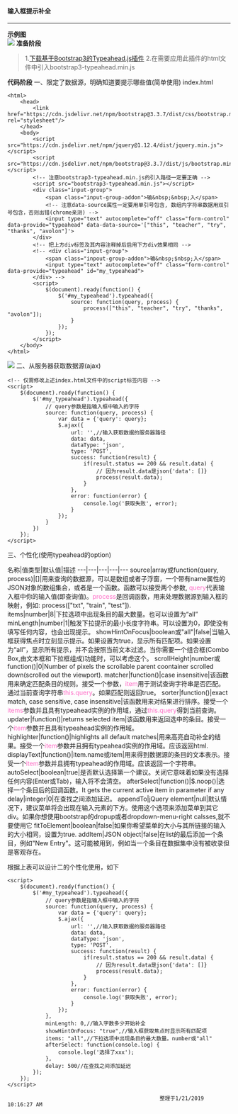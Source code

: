 #### 输入框提示补全 ####

----------

**示例图**  
![](https://i.imgur.com/S7CLGrO.png)
**准备阶段**
> 1.[下载基于Bootstrap3的Typeahead.js插件](https://github.com/bassjobsen/Bootstrap-3-Typeahead/)
> 2.在需要应用此插件的html文件中引入bootstrap3-typeahead.min.js  

**代码阶段**
一、限定了数据源，明确知道要提示哪些值(简单使用)
index.html

```
<html>
	<head>
		<link href="https://cdn.jsdelivr.net/npm/bootstrap@3.3.7/dist/css/bootstrap.min.css" rel="stylesheet"/>
	</head>
	<body>
		<script src="https://cdn.jsdelivr.net/npm/jquery@1.12.4/dist/jquery.min.js"></script>
		<script src="https://cdn.jsdelivr.net/npm/bootstrap@3.3.7/dist/js/bootstrap.min.js"></script>
		<!-- 注意bootstrap3-typeahead.min.js的引入路径一定要正确 -->
		<script src="bootstrap3-typeahead.min.js"></script>
		<div class="input-group">
			<span class="input-group-addon">输&nbsp;&nbsp;入</span>
			<!-- 注意data-source属性一定要用单引号包含, 数组内字符串数据用双引号包含，否则出错(chrome亲测) -->
			<input type="text" autocomplete="off" class="form-control" data-provide="typeahead" data-data-source='["this", "teacher", "try", "thanks", "avolon"]'>
		</div>
		<!-- 把上方div标签及其内容注释掉后启用下方div效果相同 -->
		<!-- <div class="input-group">
			<span class="inpout-group-addon">输&nbsp;$nbsp;入</span>
			<input type="text" autocomplete="off" class="form-control" data-provide="typeahead" id="my_typeahead">
		</div> -->
		<script>
			$(document).ready(function() {
				$('#my_typeahead').typeahead({
					source: function(query, process) {
						process(["this", "teacher", "try", "thanks", "avolon"]);
					}
				});
			});
		</script>
	</body>
</html>
```

![](https://i.imgur.com/yBCkLwr.png)
二、从服务器获取数据源(ajax)

```
<!-- 仅需修改上述index.html文件中的script标签内容 -->
<script>
	$(document).ready(function() {
		$('#my_typeahead').typeahead({
			// query参数是指输入框中输入的字符
			source: function(query, process) {
				var data = {'query': query};
				$.ajax({
					url: '',//输入获取数据的服务器路径
					data: data,
					dataType: 'json',
					type: 'POST',
					success: function(result) {
						if(result.status == 200 && result.data) {
							// 因为result.data是json{'data': []}
							process(result.data);
						}
					},
					error: function(error) {
						console.log('获取失败', error);
					}
				});			
			}
		})
	});
</script>
```

三、个性化(使用typeahead的option)

名称|值类型|默认值|描述
---|---|---|---|---
source|array或function(query, process)|[]|用来查询的数据源，可以是数组或者子浮窗，一个带有name属性的JSON对象的数组集合，或者是一个函数。函数可以接受两个参数, <font color="#FF6EC7">query</font>代表输入框中你的输入值(即查询值)。<font color="#FF6EC7">process</font>是回调函数，用来处理数据源到输入框的映射，例如: process(["txt", "train", "test"]).  
items|number|8|下拉选项中出现条目的最大数量。也可以设置为“all”
minLength|number|1|触发下拉提示的最小长度字符串。可以设置为0，即使没有填写任何内容，也会出现提示。
showHintOnFocus|boolean或"all"|false|当输入框获得焦点时立刻显示提示。如果设置为true，显示所有匹配项。如果设置为“all”，显示所有提示，并不会按照当前文本过滤。当你需要一个组合框(Combo Box,由文本框和下拉框组成)功能时，可以考虑这个。
scrollHeight|number或function()|0|Number of pixels the scrollable parent coontainer scrolled down(scrolled out the viewport).
matcher|function()|case insensitive|该函数用来确定匹配条目的规则。接受一个参数，<font color="#FF6EC7">item</font>用于测试查询字符串是否匹配。通过当前查询字符串<font color="#FF6EC7">this.query</font>。如果匹配则返回true。
sorter|function()|exact match, case sensitive, case insensitive|该函数用来对结果进行排序。接受一个<font color="#FF6EC7">items</font>参数并且具有typeahead实例的作用域，通过<font color="#FF6EC7">this.query</font>得到当前查询。
updater|function()|returns selected item|该函数用来返回选中的条目。接受一个<font color="#FF6EC7">item</font>参数并且具有typeahead实例的作用域。
highlighter|function()|highlights all default matches|用来高亮自动补全的结果。接受一个<font color="#FF6EC7">item</font>参数并且拥有typeahead实例的作用域。应该返回html.
displayText|function()|item.name或item|用来得到数据源的条目的文本表示。接受一个<font color="#FF6EC7">item</font>参数并且拥有typeahead的作用域。应该返回一个字符串。
autoSelect|boolean|true|是否默认选择第一个建议。关闭它意味着如果没有选择任何内容(Enter或Tab)，输入将不会清空。
afterSelect|function()|$.noop()|选择一个条目后的回调函数。It gets the current active item in parameter if any
delay|integer|0|在查找之间添加延迟。
appendTo|jQuery element|null|默认情况下，建议菜单将会出现在输入元素的下方。使用这个选项来添加菜单到其它div。如果你想使用bootstrap的dropup或者dropdown-menu-right calsses,就不要使用它
fitToElement|boolean|false|如果你希望菜单的大小与其所链接的输入的大小相同，设置为true.
addItem|JSON object|false|在list的最后添加一个条目，例如"New Entry"。这可能被用到，例如当一个条目在数据集中没有被收录但是客观存在。  


根据上表可以设计二的个性化使用，如下
```
<script>
	$(document).ready(function() {
		$('#my_typeahead').typeahead({
			// query参数是指输入框中输入的字符
			source: function(query, process) {
				var data = {'query': query};
				$.ajax({
					url: '',//输入获取数据的服务器路径
					data: data,
					dataType: 'json',
					type: 'POST',
					success: function(result) {
						if(result.status == 200 && result.data) {
							// 因为result.data是json{'data': []}
							process(result.data);
						}
					},
					error: function(error) {
						console.log('获取失败', error);
					}
				});			
			},
			minLength: 0,//输入字数多少开始补全
			showHintOnFocus: "true",//输入框获取焦点时显示所有匹配项
			items: "all",//下拉选项中出现条目的最大数量。number或"all"
			afterSelect: function(console.log) {
				console.log('选择了xxx');
			},
			delay: 500//在查找之间添加延迟
		});
	});
</script>
```

													整理于1/21/2019 10:16:27 AM 


